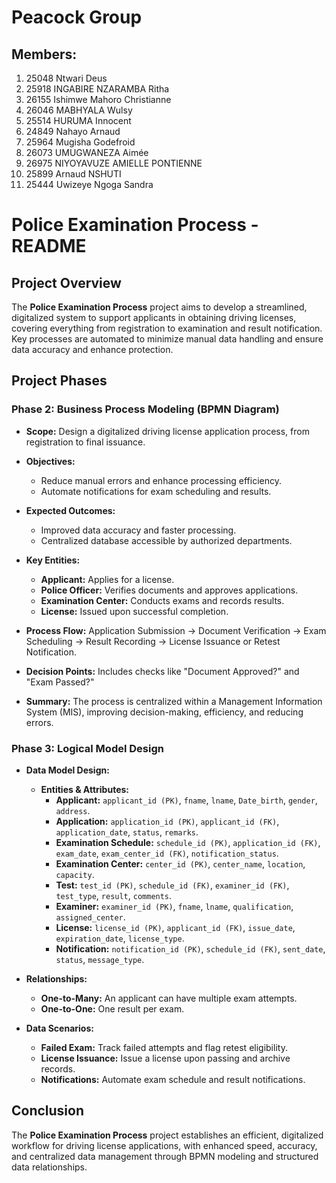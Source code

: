 # Peacock Group
## Members:
 1. 25048 Ntwari Deus
 2. 25918 INGABIRE NZARAMBA Ritha
 3. 26155 Ishimwe Mahoro Christianne 
 4. 26046 MABHYALA Wulsy
 5. 25514 HURUMA Innocent
 6. 24849 Nahayo Arnaud
 7. 25964 Mugisha Godefroid
 8. 26073 UMUGWANEZA Aimée
 9. 26975 NIYOYAVUZE AMIELLE PONTIENNE
 10. 25899 Arnaud NSHUTI
 11. 25444 Uwizeye Ngoga Sandra



# Police Examination Process - README

## Project Overview
The **Police Examination Process** project aims to develop a streamlined, digitalized system to support applicants in obtaining driving licenses, covering everything from registration to examination and result notification. Key processes are automated to minimize manual data handling and ensure data accuracy and enhance protection.

## Project Phases

### Phase 2: Business Process Modeling (BPMN Diagram)
- **Scope:** Design a digitalized driving license application process, from registration to final issuance.
- **Objectives:**
  - Reduce manual errors and enhance processing efficiency.
  - Automate notifications for exam scheduling and results.
- **Expected Outcomes:**
  - Improved data accuracy and faster processing.
  - Centralized database accessible by authorized departments.

- **Key Entities:**
  - **Applicant:** Applies for a license.
  - **Police Officer:** Verifies documents and approves applications.
  - **Examination Center:** Conducts exams and records results.
  - **License:** Issued upon successful completion.

- **Process Flow:** Application Submission → Document Verification → Exam Scheduling → Result Recording → License Issuance or Retest Notification.
- **Decision Points:** Includes checks like "Document Approved?" and "Exam Passed?"

- **Summary:** The process is centralized within a Management Information System (MIS), improving decision-making, efficiency, and reducing errors.

### Phase 3: Logical Model Design
- **Data Model Design:**
  - **Entities & Attributes:**
    - **Applicant:** `applicant_id (PK)`, `fname`, `lname`, `Date_birth`, `gender`, `address`.
    - **Application:** `application_id (PK)`, `applicant_id (FK)`, `application_date`, `status`, `remarks`.
    - **Examination Schedule:** `schedule_id (PK)`, `application_id (FK)`, `exam_date`, `exam_center_id (FK)`, `notification_status`.
    - **Examination Center:** `center_id (PK)`, `center_name`, `location`, `capacity`.
    - **Test:** `test_id (PK)`, `schedule_id (FK)`, `examiner_id (FK)`, `test_type`, `result`, `comments`.
    - **Examiner:** `examiner_id (PK)`, `fname`, `lname`, `qualification`, `assigned_center`.
    - **License:** `license_id (PK)`, `applicant_id (FK)`, `issue_date`, `expiration_date`, `license_type`.
    - **Notification:** `notification_id (PK)`, `schedule_id (FK)`, `sent_date`, `status`, `message_type`.

- **Relationships:**
  - **One-to-Many:** An applicant can have multiple exam attempts.
  - **One-to-One:** One result per exam.

- **Data Scenarios:**
  - **Failed Exam:** Track failed attempts and flag retest eligibility.
  - **License Issuance:** Issue a license upon passing and archive records.
  - **Notifications:** Automate exam schedule and result notifications.

## Conclusion
The **Police Examination Process** project establishes an efficient, digitalized workflow for driving license applications, with enhanced speed, accuracy, and centralized data management through BPMN modeling and structured data relationships.
